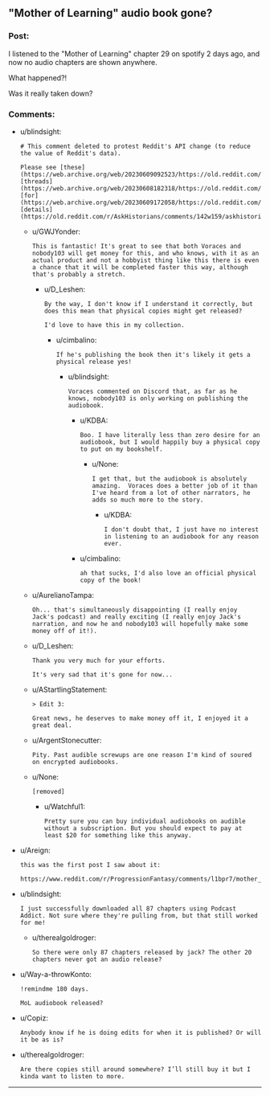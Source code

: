 ## "Mother of Learning" audio book gone?

### Post:

I listened to the "Mother of Learning" chapter 29 on spotify 2 days ago, and now no audio chapters are shown anywhere.

What happened?!

Was it really taken down?

### Comments:

- u/blindsight:
  ```
  # This comment deleted to protest Reddit's API change (to reduce the value of Reddit's data).

  Please see [these](https://web.archive.org/web/20230609092523/https://old.reddit.com/r/apolloapp/comments/144f6xm/apollo_will_close_down_on_june_30th_reddits/) [threads](https://web.archive.org/web/20230608182318/https://old.reddit.com/r/Blind/comments/13zr8h2/reddits_recently_announced_api_changes_and_the/) [for](https://web.archive.org/web/20230609172058/https://old.reddit.com/r/ModCoord/comments/143rk5p/reddit_held_a_call_today_with_some_developers/jnbuonf/) [details](https://old.reddit.com/r/AskHistorians/comments/142w159/askhistorians_and_uncertainty_surrounding_the/).
  ```

  - u/GWJYonder:
    ```
    This is fantastic! It's great to see that both Voraces and nobody103 will get money for this, and who knows, with it as an actual product and not a hobbyist thing like this there is even a chance that it will be completed faster this way, although that's probably a stretch.
    ```

    - u/D_Leshen:
      ```
      By the way, I don't know if I understand it correctly, but does this mean that physical copies might get released?

      I'd love to have this in my collection.
      ```

      - u/cimbalino:
        ```
        If he's publishing the book then it's likely it gets a physical release yes!
        ```

        - u/blindsight:
          ```
          Voraces commented on Discord that, as far as he knows, nobody103 is only working on publishing the audiobook.
          ```

          - u/KDBA:
            ```
            Boo. I have literally less than zero desire for an audiobook, but I would happily buy a physical copy to put on my bookshelf.
            ```

            - u/None:
              ```
              I get that, but the audiobook is absolutely amazing.  Voraces does a better job of it than I've heard from a lot of other narrators, he adds so much more to the story.
              ```

              - u/KDBA:
                ```
                I don't doubt that, I just have no interest in listening to an audiobook for any reason ever.
                ```

          - u/cimbalino:
            ```
            ah that sucks, I'd also love an official physical copy of the book!
            ```

  - u/AurelianoTampa:
    ```
    Oh... that's simultaneously disappointing (I really enjoy Jack's podcast) and really exciting (I really enjoy Jack's narration, and now he and nobody103 will hopefully make some money off of it!).
    ```

  - u/D_Leshen:
    ```
    Thank you very much for your efforts.

    It's very sad that it's gone for now...
    ```

  - u/AStartlingStatement:
    ```
    > Edit 3:

    Great news, he deserves to make money off it, I enjoyed it a great deal.
    ```

  - u/ArgentStonecutter:
    ```
    Pity. Past audible screwups are one reason I'm kind of soured on encrypted audiobooks.
    ```

  - u/None:
    ```
    [removed]
    ```

    - u/Watchful1:
      ```
      Pretty sure you can buy individual audiobooks on audible without a subscription. But you should expect to pay at least $20 for something like this anyway.
      ```

- u/Areign:
  ```
  this was the first post I saw about it:

  https://www.reddit.com/r/ProgressionFantasy/comments/l1bpr7/mother_of_learning_audiobook_good_news_and_bad/
  ```

- u/blindsight:
  ```
  I just successfully downloaded all 87 chapters using Podcast Addict. Not sure where they're pulling from, but that still worked for me!
  ```

  - u/therealgoldroger:
    ```
    So there were only 87 chapters released by jack? The other 20 chapters never got an audio release?
    ```

- u/Way-a-throwKonto:
  ```
  !remindme 180 days.

  MoL audiobook released?
  ```

- u/Copiz:
  ```
  Anybody know if he is doing edits for when it is published? Or will it be as is?
  ```

- u/therealgoldroger:
  ```
  Are there copies still around somewhere? I’ll still buy it but I kinda want to listen to more.
  ```

---

